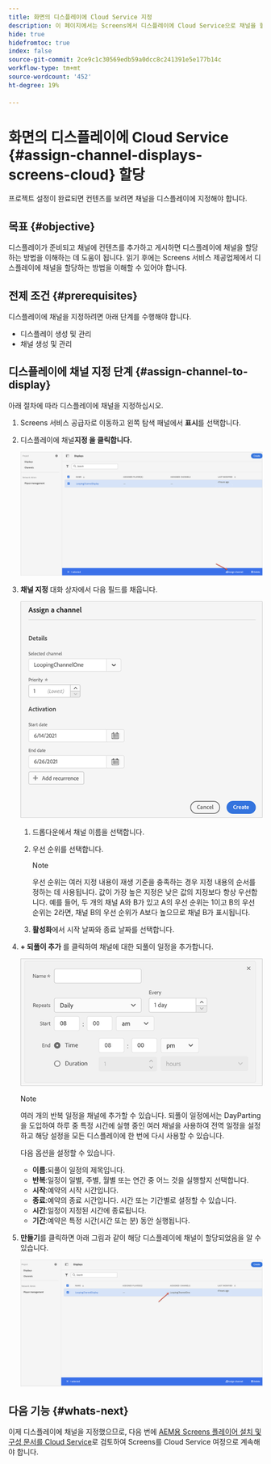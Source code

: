 ```yaml
---
title: 화면의 디스플레이에 Cloud Service 지정
description: 이 페이지에서는 Screens에서 디스플레이에 Cloud Service으로 채널을 할당하는 방법을 설명합니다.
hide: true
hidefromtoc: true
index: false
source-git-commit: 2ce9c1c30569edb59a0dcc8c241391e5e177b14c
workflow-type: tm+mt
source-wordcount: '452'
ht-degree: 19%

---
```



# 화면의 디스플레이에 Cloud Service {#assign-channel-displays-screens-cloud} 할당

프로젝트 설정이 완료되면 컨텐츠를 보려면 채널을 디스플레이에 지정해야 합니다.

## 목표 {#objective}

디스플레이가 준비되고 채널에 컨텐츠를 추가하고 게시하면 디스플레이에 채널을 할당하는 방법을 이해하는 데 도움이 됩니다. 읽기 후에는 Screens 서비스 제공업체에서 디스플레이에 채널을 할당하는 방법을 이해할 수 있어야 합니다.

## 전제 조건 {#prerequisites}

디스플레이에 채널을 지정하려면 아래 단계를 수행해야 합니다.

* 디스플레이 생성 및 관리
* 채널 생성 및 관리

## 디스플레이에 채널 지정 단계 {#assign-channel-to-display}

아래 절차에 따라 디스플레이에 채널을 지정하십시오.

1. Screens 서비스 공급자로 이동하고 왼쪽 탐색 패널에서 **표시**&#x200B;를 선택합니다.

1. 디스플레이에 채널&#x200B;**지정 을 클릭합니다.**

   ![이미지](/help/screens-cloud/assets/display/assignchannel-1.png)

1. **채널 지정** 대화 상자에서 다음 필드를 채웁니다.

   ![이미지](/help/screens-cloud/assets/display/assignchannel-2.png)

   1. 드롭다운에서 채널 이름을 선택합니다.
   1. 우선 순위를 선택합니다.

      >[!NOTE]
      >우선 순위는 여러 지정 내용이 재생 기준을 충족하는 경우 지정 내용의 순서를 정하는 데 사용됩니다. 값이 가장 높은 지정은 낮은 값의 지정보다 항상 우선합니다. 예를 들어, 두 개의 채널 A와 B가 있고 A의 우선 순위는 1이고 B의 우선 순위는 2라면, 채널 B의 우선 순위가 A보다 높으므로 채널 B가 표시됩니다.
   1. **활성화**&#x200B;에서 시작 날짜와 종료 날짜를 선택합니다.

1. **+ 되풀이 추가** 를 클릭하여 채널에 대한 되풀이 일정을 추가합니다.

   ![이미지](/help/screens-cloud/assets/create-content/recurrence-1.png)

   >[!NOTE]
   >여러 개의 반복 일정을 채널에 추가할 수 있습니다. 되풀이 일정에서는 DayParting을 도입하여 하루 중 특정 시간에 실행 중인 여러 채널을 사용하여 전역 일정을 설정하고 해당 설정을 모든 디스플레이에 한 번에 다시 사용할 수 있습니다.

   다음 옵션을 설정할 수 있습니다.

   * **이름**:되풀이 일정의 제목입니다.
   * **반복**:일정이 일별, 주별, 월별 또는 연간 중 어느 것을 실행할지 선택합니다.
   * **시작**:예약의 시작 시간입니다.
   * **종료**:예약의 종료 시간입니다. 시간 또는 기간별로 설정할 수 있습니다.
   * **시간**:일정이 지정된 시간에 종료됩니다.
   * **기간**:예약은 특정 시간(시간 또는 분) 동안 실행됩니다.

1. **만들기**&#x200B;를 클릭하면 아래 그림과 같이 해당 디스플레이에 채널이 할당되었음을 알 수 있습니다.

   ![이미지](/help/screens-cloud/assets/display/assignchannel-3.png)


## 다음 기능 {#whats-next}

이제 디스플레이에 채널을 지정했으므로, 다음 번에 [AEM용 Screens 플레이어 설치 및 구성 문서를 Cloud Service](/help/screens-cloud/managing-players-registration/installing-screens-cloud-player.md)로 검토하여 Screens를 Cloud Service 여정으로 계속해야 합니다.
